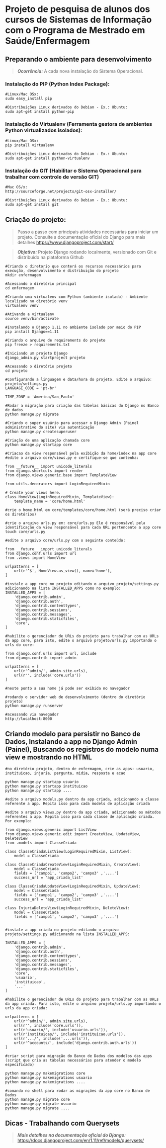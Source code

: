 # Projeto de pesquisa de alunos dos cursos de Sistemas de Informação com o Programa de Mestrado em Saúde/Enfermagem

## Preparando o ambiente para desenvolvimento
> ***Ocorrência:*** A cada nova instalação do Sistema Operacional.

### Instalação do PIP (Python Index Package):
```shell
#Linux/Mac OSx:
sudo easy_install pip

#Distribuições Linux derivados do Debian - Ex.: Ubuntu:
sudo apt-get install python-pip
```

### Instalação do Virtualenv (Ferramenta gestora de ambientes Python virtualizados isolados):
```shell
#Linux/Mac OSx:
pip install virtualenv

#Distribuições Linux derivados do Debian - Ex.: Ubuntu:
sudo apt-get install python-virtualenv
```
### Instalação do GIT (Habilitar o Sistema Operacional para trabalhar com controle de versão GIT)
```shell
#Mac OS/x:
http://sourceforge.net/projects/git-osx-installer/

#Distribuições Linux derivados do Debian - Ex.: Ubuntu:
sudo apt-get install git
```

## Criação do projeto:
> Passo a passo com principais atividades necessárias para iniciar um projeto. Consulte a documentação oficial do Django para mais detalhes https://www.djangoproject.com/start/

> ***Objetivo:*** Projeto Django rodando localmente, versionado com Git e distribuído na plataforma Github

```shell
#Criando o diretorio que conterá os recursos necessários para execução, desenvolvimento e distribuição do projeto
mkdir enfermagem

#Acessando o diretório principal
cd enfermagem

#Criando uma virtualenv com Python (ambiente isolado) - Ambiente localizado no diretório venv
virtualenv venv

#Ativando a virtualenv
source venv/bin/activate

#Instalando o Django 1.11 no ambiente isolado por meio do PIP
pip install Django==1.11

#Criando o arquivo de requirements do projeto
pip freeze > requirements.txt

#Iniciando um projeto Django
django_admin.py startproject projeto

#Acessando o diretório projeto
cd projeto

#Configurando a linguagem e data/hora do projeto. Edite o arquivo: projeto/settings.py
LANGUAGE_CODE = 'pt-br'

TIME_ZONE = 'America/Sao_Paulo'

#Rodar a migração para criação das tabelas básicas do Django no Banco de dados
python manage.py migrate

#Criando o super usuário para acessar o Django Admin (Painel administrativo do site) via autenticação
python manage.py createsuperuser

#Criação de uma aplicação chamada core
python manage.py startapp core

#Criacao da view responsável pela exibição da home/index na app core
#edite o arquivo core/views.py e certifique-se que contenha:

from __future__ import unicode_literals
from django.shortcuts import render
from django.views.generic.base import TemplateView

from utils.decorators import LoginRequiredMixin

# Create your views here.
class HomeView(LoginRequiredMixin, TemplateView):
	template_name = 'core/home.html'

#crie o home.html em core/templates/core/home.html (será preciso criar os diretórios)

#crie o arquivo urls.py em: core/urls.py Ele é responsável pela identificação da view responsável para cada URL pertencente a app core
touch core/urls.py

#edite o arquivo core/urls.py com o seguinte conteúdo:

from __future__ import unicode_literals
from django.conf.urls import url
from .views import HomeView

urlpatterns = [
	url(r'^$', HomeView.as_view(), name='home'),
]

#instale a app core no projeto editando o arquivo projeto/settings.py adicionando na lista INSTALLED_APPS como no exemplo:
INSTALLED_APPS = [
	'django.contrib.admin',
	'django.contrib.auth',
	'django.contrib.contenttypes',
	'django.contrib.sessions',
	'django.contrib.messages',
	'django.contrib.staticfiles',
	'core',
]

#habilite o gerenciador de URLs do projeto para trabalhar com as URLs da app core, para isto, edite o arquivo projeto/urls.py importando o urls do core:

from django.conf.urls import url, include
from django.contrib import admin

urlpatterns = [
	url(r'^admin/', admin.site.urls),
	url(r'', include('core.urls'))
]

#neste ponto a sua home já pode ser exibida no navegador

#rodando o servidor web de desenvolvimento (dentro do diretório projeto)
python manage.py runserver

#acessando via navegador
http://localhost:8000
```


## Criando modelo para persistir no Banco de Dados, Instalando a app no Django Admin (Painel), Buscando os registros do modelo numa view e mostrando no HTML
```shell
#no diretório projeto, dentro de enfermagem, crie as apps: usuario, instituicao, injuria, pergunta, midia, resposta e acao

python manage.py startapp usuario
python manage.py startapp instituicao
python manage.py startapp ....

#edite o arquivo models.py dentro da app criada, adicionando a classe referente a app. Repita isso para cada models de aplicação criada

#edite o arquivo views.py dentro da app criada, adicionando os métodos referentes a app. Repita isso para cada classe de aplicação criada. Por exemplo:

from django.views.generic import ListView
from django.views.generic.edit import CreateView, UpdateView, DeleteView
from .models import ClasseCriada

class ClasseCriadaListView(LoginRequiredMixin, ListView):
	model = ClasseCriada

class ClasseCriadaCreateView(LoginRequiredMixin, CreateView):
	model = ClasseCriada
	fields = ['campo1', 'campo2', 'campo3' ,'....']
	success_url = 'app_criada_list'

class ClasseCriadaUpdateView(LoginRequiredMixin, UpdateView):
	model = ClasseCriada
	fields = ['campo1', 'campo2', 'campo3' ,'....']
	success_url = 'app_criada_list'

class InjuriaDeleteView(LoginRequiredMixin, DeleteView):
	model = ClasseCriada
	fields = ['campo1', 'campo2', 'campo3' ,'....']


#instale a app criada no projeto editando o arquivo projeto/settings.py adicionando na lista INSTALLED_APPS:

INSTALLED_APPS = [
	'django.contrib.admin',
	'django.contrib.auth',
	'django.contrib.contenttypes',
	'django.contrib.sessions',
	'django.contrib.messages',
	'django.contrib.staticfiles',
	'core',
	'usuario',
	'instituicao',
	'...'
]

#habilite o gerenciador de URLs do projeto para trabalhar com as URLs da app criada. Para isto, edite o arquivo projeto/urls.py importando o urls da app criada:

urlpatterns = [
    url(r'^admin/', admin.site.urls),
    url(r'', include('core.urls')),
    url(r'usuario/', include('usuario.urls')),
    url(r'instituicao/', include('instituicao.urls')),
    url(r'.../', include('....urls')),
    url(r'^accounts/', include('django.contrib.auth.urls'))
]

#criar script para migração do Banco de Dados dos modelos das apps (script que cria as tabelas necessárias para atender o modelo especificado)

python manage.py makemigrations core
python manage.py makemigrations usuario
python manage.py makemigrations ....

#comando no shell para rodar as migrações da app core no Banco de Dados
python manage.py migrate core
python manage.py migrate usuario
python manage.py migrate ....

```
## Dicas - Trabalhando com Querysets
> ***Mais detalhes na documentação oficial do Django:*** https://docs.djangoproject.com/en/1.11/ref/models/querysets/
